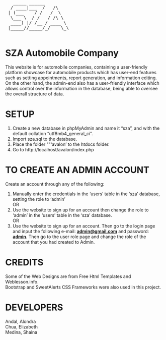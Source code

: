 <pre>   _____ ______         
  / ____|___  /   /\    
 | (___    / /   /  \   
  \___ \  / /   / /\ \  
  ____) |/ /__ / ____ \ 
 |_____//_____/_/    \_\
 </pre>                       
# SZA Automobile Company 

This website is for automobile companies, containing a user-friendly platform showcase for automobile products which has user-end features such as setting appointments, report generation, and information editing. On the other hand, the admin-end also has a user-friendly interface which allows control over the information in the database, being able to oversee the overall structure of data.

# SETUP
<ol>
<li>Create a new database in phpMyAdmin and name it “sza”, and with the default collation “utf8mb4_general_ci”.</li>
<li>Import sza.sql to the database.</li>
<li>Place the folder ""‘avalon’ to the htdocs folder.</li>
<li>Go to http://localhost/avalon/index.php </li>
</ol>

# TO CREATE AN ADMIN ACCOUNT
Create an account through any of the following:
<ol>
<li>Manually enter the credentials in the ‘users’ table in the ‘sza’ database, setting the role to ‘admin’
</li>
OR
<li>
Use the website to sign up for an account then change the role to ‘admin’ in the ‘users’ table in the ‘sza’ database.
</li>
OR
<li>
Use the website to sign up for an account. Then go to the login page and input the following e-mail: <b><u>admin@gmail.com</u></b> and password: <b><u>admin</u></b>. Then go to the user role page and change the role of the account that you had created to Admin.
</li>
</ol>

# CREDITS

Some of the Web Designs are from Free Html Templates and Weblesson.info. <br>
Bootstrap and SweetAlerts CSS Frameworks were also used in this project.


# DEVELOPERS
Andal, Alondra  <br>
Chua, Elizabeth <br>
Medina, Shaina <br>
